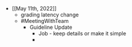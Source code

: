 - [[May 11th, 2022]]
	- grading latency change
	- #MeetingWithTeam
		- Guideline Update
			- Job - keep details or make it simple
			-